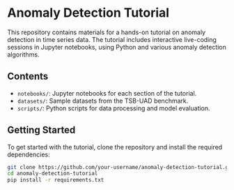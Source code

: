 # Anomaly Detection Tutorial

This repository contains materials for a hands-on tutorial on anomaly detection in time series data. The tutorial includes interactive live-coding sessions in Jupyter notebooks, using Python and various anomaly detection algorithms.

## Contents

- `notebooks/`: Jupyter notebooks for each section of the tutorial.
- `datasets/`: Sample datasets from the TSB-UAD benchmark.
- `scripts/`: Python scripts for data processing and model evaluation.

## Getting Started

To get started with the tutorial, clone the repository and install the required dependencies:

```sh
git clone https://github.com/your-username/anomaly-detection-tutorial.git
cd anomaly-detection-tutorial
pip install -r requirements.txt
